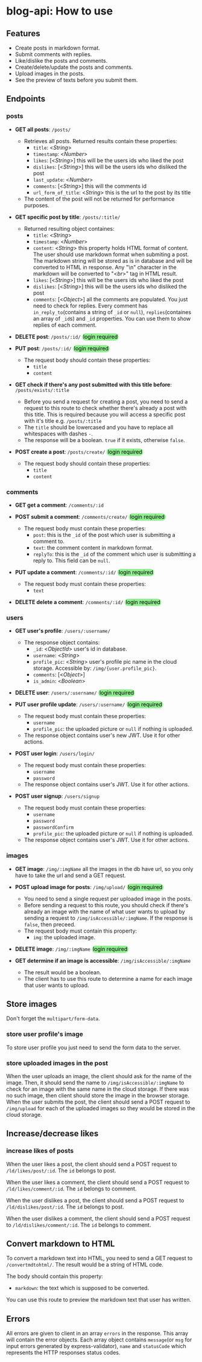 # blog-api: How to use

## Features

- Create posts in markdown format.
- Submit comments with replies.
- Like/dislike the posts and comments.
- Create/delete/update the posts and comments.
- Upload images in the posts.
- See the preview of texts before you submit them.

## Endpoints

### posts

- **GET all posts**: `/posts/`
  - Retrieves all posts. Returned results contain these properties:
    - `title`: <*String*>
    - `timestamp`: <*Number*>
    - `likes`: [<*String*>] this will be the users ids who liked the post
    - `dislikes`: [<*String*>] this will be the users ids who disliked the post
    - `last_update`: <*Number*>
    - `comments`: [<*String*>] this will the comments id
    - `url_form_of_title`: <*String*> this is the url to the post by its title
  - The content of the post will not be returned for performance purposes.

- **GET specific post by title**: `/posts/:title/`
  - Returned resulting object containes:
    - `title`: <*String*>
    - `timestamp`: <*Number*>
    - `content`: <*String*> this property holds HTML format of content. The user should use markdown format when submiting a post. The markdown string will be stored as is in database and will be converted to HTML in response. Any "\n" character in the markdown will be converted to "<*br*>" tag in HTML result.
    - `likes`: [<*String*>] this will be the users ids who liked the post
    - `dislikes`: [<*String*>] this will be the users ids who disliked the post
    - `comments`: [<*Object*>] all the comments are populated. You just need to check for replies. Every comment has `in_reply_to`(contains a string of `_id` or `null`), `replies`(containes an array of `_id`s) and `_id` properties. You can use them to show replies of each comment.

- **DELETE post**: `/posts/:id/` <span style="background-color: lightgreen; color: black; border-radius: 10px; padding: 0 3px 2px 3px;">login required</span>

- **PUT post**: `/posts/:id/` <span style="background-color: lightgreen; color: black; border-radius: 10px; padding: 0 3px 2px 3px;">login required</span>
  - The request body should contain these properties:
    - `title`
    - `content`

- **GET check if there's any post submitted with this title before**: `/posts/exists/:title`
  - Before you send a request for creating a post, you need to send a request to this route to check whether there's already a post with this title. This is required because you will access a specific post with it's title e.g. `/posts/:title`
  - The `title` should be lowercased and you have to replace all whitespaces with dashes `-`.
  - The response will be a boolean. `true` if it exists, otherwise `false`.

- **POST create a post**: `/posts/create/` <span style="background-color: lightgreen; color: black; border-radius: 10px; padding: 0 3px 2px 3px;">login required</span>
  - The request body should contain these properties:
    - `title`
    - `content`

### comments

- **GET get a comment**: `/comments/:id`

- **POST submit a comment**: `/comments/create/` <span style="background-color: lightgreen; color: black; border-radius: 10px; padding: 0 3px 2px 3px;">login required</span>
  - The request body must contain these properties:
    - `post`: this is the `_id` of the post which user is submitting a comment to.
    - `text`: the comment content in markdown format.
    - `replyTo`: this is the `_id` of the comment which user is submitting a reply to. This field can be `null`.

- **PUT update a comment**: `/comments/:id/` <span style="background-color: lightgreen; color: black; border-radius: 10px; padding: 0 3px 2px 3px;">login required</span>
  - The request body must contain these properties:
    - `text`

- **DELETE delete a comment**: `/comments/:id/` <span style="background-color: lightgreen; color: black; border-radius: 10px; padding: 0 3px 2px 3px;">login required</span>

### users

- **GET user's profile**: `/users/:username/`
  - The response object contains: 
    - `_id`: <*ObjectId*> user's id in database.
    - `username`: <*String*>
    - `profile_pic`: <*String*> user's profile pic name in the cloud storage. Accessible by: `/img/{user.profile_pic}`.
    - `comments`: [<*Object*>]
    - `is_admin`: <*Boolean*>

- **DELETE user**: `/users/:username/` <span style="background-color: lightgreen; color: black; border-radius: 10px; padding: 0 3px 2px 3px;">login required</span>

- **PUT user profile update**: `/users/:username/` <span style="background-color: lightgreen; color: black; border-radius: 10px; padding: 0 3px 2px 3px;">login required</span>
  - The request body must contain these properties:
    - `username`
    - `profile_pic`: the uploaded picture or `null` if nothing is uploaded.
  - The response object contains user's new JWT. Use it for other actions.

- **POST user login**: `/users/login/` 
  - The request body must contain these properties:
    - `username`
    - `password`
  - The response object contains user's JWT. Use it for other actions.

- **POST user signup**: `/users/signup`
  - The request body must contain these properties:
    - `username`
    - `password`
    - `passwordConfirm`
    - `profile_pic`: the uploaded picture or `null` if nothing is uploaded.
  - The response object contains user's JWT. Use it for other actions.


### images

- **GET image**: `/img/:imgName` all the images in the db have url, so you only have to take the url and send a GET request.

- **POST upload image for posts**: `/img/upload/` <span style="background-color: lightgreen; color: black; border-radius: 10px; padding: 0 3px 2px 3px;">login required</span>
  - You need to send a single request per uploaded image in the posts.
  - Before sending a request to this route, you should check if there's already an image with the name of what user wants to upload by sending a request to `/img/isAccessible/:imgName`. If the response is `false`, then preceed.
  - The request body must contain this property:
    - `img`: the uploaded image.

- **DELETE image**: `/img/:imgName` <span style="background-color: lightgreen; color: black; border-radius: 10px; padding: 0 3px 2px 3px;">login required</span>

- **GET determine if an image is accessible**: `/img/isAccessible/:imgName`
  - The result would be a boolean.
  - The client has to use this route to determine a name for each image that user wants to upload.

## Store images

Don't forget the `multipart/form-data`.

### store user profile's image

To store user profile you just need to send the form data to the server.

### store uploaded images in the post

When the user uploads an image, the client should ask for the name of the image. Then, it should send the name to `/img/isAccessible/:imgName` to check for an image with the same name in the cloud storage. If there was no such image, then client should store the image in the browser storage.  
When the user submits the post, the client should send a POST request to `/img/upload` for each of the uploaded images so they would be stored in the cloud storage. 

## Increase/decrease likes

### increase likes of posts

When the user likes a post, the client should send a POST request to `/ld/likes/post/:id`. The `id` belongs to post.

When the user likes a comment, the client should send a POST request to `/ld/likes/comment/:id`. The `id` belongs to comment.

When the user dislikes a post, the client should send a POST request to `/ld/dislikes/post/:id`. The `id` belongs to post.

When the user dislikes a comment, the client should send a POST request to `/ld/dislikes/comment/:id`. The `id` belongs to comment.

## Convert markdown to HTML

To convert a markdown text into HTML, you need to send a GET request to `/convertmdtohtml/`. The result would be a string of HTML code.

The body should contain this property:
  - `markdown`: the text which is supposed to be converted.

You can use this route to preview the markdown text that user has written.

## Errors

All errors are given to client in an array `errors` in the response. This array will contain the error objects. Each array object contains `message`(or `msg` for input errors generated by express-validator), `name` and `statusCode` which represents the HTTP responses status codes.
